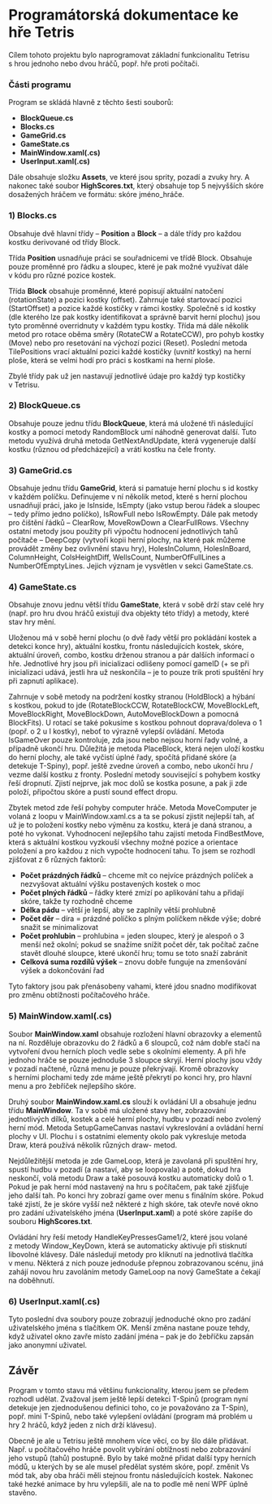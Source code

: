 # Programátorská dokumentace ke hře Tetris

Cílem tohoto projektu bylo naprogramovat základní funkcionalitu Tetrisu s hrou jednoho nebo dvou hráčů, popř. hře proti počítači.

### Části programu

Program se skládá hlavně z těchto šesti souborů:

- **BlockQueue.cs**
- **Blocks.cs**
- **GameGrid.cs**
- **GameState.cs**
- **MainWindow.xaml(.cs)**
- **UserInput.xaml(.cs)**

Dále obsahuje složku **Assets**, ve které jsou sprity, pozadí a zvuky hry. A nakonec také soubor **HighScores.txt**, který obsahuje top 5 nejvyšších skóre dosažených hráčem ve formátu: skóre jméno\_hráče.

### 1) Blocks.cs

Obsahuje dvě hlavní třídy – **Position** a **Block** – a dále třídy pro každou kostku derivované od třídy Block.

Třída **Position** usnadňuje práci se souřadnicemi ve třídě Block. Obsahuje pouze proměnné pro řádku a sloupec, které je pak možné využívat dále v kódu pro různé pozice kostek.

Třída **Block** obsahuje proměnné, které popisují aktuální natočení (rotationState) a pozici kostky (offset). Zahrnuje také startovací pozici (StartOffset) a pozice každé kostičky v rámci kostky. Společně s id kostky (dle kterého lze pak kostky identifikovat a správně barvit herní plochu) jsou tyto proměnné overridnuty v každém typu kostky. Třída má dále několik metod pro rotace oběma směry (RotateCW a RotateCCW), pro pohyb kostky (Move) nebo pro resetování na výchozí pozici (Reset). Poslední metoda TilePositions vrací aktuální pozici každé kostičky (uvnitř kostky) na herní ploše, která se velmi hodí pro práci s kostkami na herní ploše.

Zbylé třídy pak už jen nastavují jednotlivé údaje pro každý typ kostičky v Tetrisu.

### 2) BlockQueue.cs

Obsahuje pouze jednu třídu **BlockQueue**, která má uložené tři následující kostky a pomocí metody RandomBlock umí náhodně generovat další. Tuto metodu využívá druhá metoda GetNextAndUpdate, která vygeneruje další kostku (různou od předcházející) a vrátí kostku na čele fronty.

### 3) GameGrid.cs

Obsahuje jednu třídu **GameGrid**, která si pamatuje herní plochu s id kostky v každém políčku. Definujeme v ní několik metod, které s herní plochou usnadňují práci, jako je IsInside, IsEmpty (jako vstup berou řádek a sloupec – tedy přímo jedno políčko), IsRowFull nebo IsRowEmpty. Dále pak metody pro čištění řádků – ClearRow, MoveRowDown a ClearFullRows. Všechny ostatní metody jsou použity při výpočtu hodnocení jednotlivých tahů počítače – DeepCopy (vytvoří kopii herní plochy, na které pak můžeme provádět změny bez ovlivnění stavu hry), HolesInColumn, HolesInBoard, ColumnHeight, ColsHeightDiff, WellsCount, NumberOfFullLines a NumberOfEmptyLines. Jejich význam je vysvětlen v sekci GameState.cs.

### 4) GameState.cs

Obsahuje znovu jednu větší třídu **GameState**, která v sobě drží stav celé hry (např. pro hru dvou hráčů existují dva objekty této třídy) a metody, které stav hry mění.

Uloženou má v sobě herní plochu (o dvě řady větší pro pokládání kostek a detekci konce hry), aktuální kostku, frontu následujících kostek, skóre, aktuální úroveň, combo, kostku drženou stranou a pár dalších informací o hře. Jednotlivé hry jsou při inicializaci odlišeny pomocí gameID (+ se při inicializaci udává, jestli hra už neskončila – je to pouze trik proti spuštění hry při zapnutí aplikace).

Zahrnuje v sobě metody na podržení kostky stranou (HoldBlock) a hýbání s kostkou, pokud to jde (RotateBlockCCW, RotateBlockCW, MoveBlockLeft, MoveBlockRight, MoveBlockDown, AutoMoveBlockDown a pomocná BlockFits). U rotací se také pokusíme s kostkou pohnout doprava/doleva o 1 (popř. o 2 u I kostky), neboť to výrazně vylepší ovládání. Metoda IsGameOver pouze kontroluje, zda jsou nebo nejsou horní řady volné, a případně ukončí hru. Důležitá je metoda PlaceBlock, která nejen uloží kostku do herní plochy, ale také vyčistí úplné řady, spočítá přidané skóre (a detekuje T-Spiny), popř. ještě zvedne úroveň a combo, nebo ukončí hru / vezme další kostku z fronty. Poslední metody související s pohybem kostky řeší dropnutí. Zjistí nejprve, jak moc dolů se kostka posune, a pak ji zde položí, připočtou skóre a pustí sound effect dropu.

Zbytek metod zde řeší pohyby computer hráče. Metoda MoveComputer je volaná z loopu v MainWindow.xaml.cs a ta se pokusí zjistit nejlepší tah, ať už je to položení kostky nebo výměnu za kostku, která je daná stranou, a poté ho vykonat. Vyhodnocení nejlepšího tahu zajistí metoda FindBestMove, která s aktuální kostkou vyzkouší všechny možné pozice a orientace položení a pro každou z nich vypočte hodnocení tahu. To jsem se rozhodl zjišťovat z 6 různých faktorů:

- **Počet prázdných řádků** – chceme mít co nejvíce prázdných políček a nezvyšovat aktuální výšku postavených kostek o moc
- **Počet plných řádků** – řádky které zmizí po aplikování tahu a přidají skóre,  takže ty rozhodně chceme
- **Délka pádu** – větší je lepší, aby se zaplnily větší prohlubně
- **Počet děr** – díra = prázdné políčko s plným políčkem někde výše; dobré snažit se minimalizovat
- **Počet prohlubin** – prohlubina = jeden sloupec, který je alespoň o 3 menší než okolní; pokud se snažíme snížit počet děr, tak počítač začne stavět dlouhé sloupce, které ukončí hru; tomu se toto snaží zabránit
- **Celková suma rozdílů výšek** – znovu dobře funguje na zmenšování výšek a dokončování řad

Tyto faktory jsou pak přenásobeny vahami, které jdou snadno modifikovat pro změnu obtížnosti počítačového hráče.

### 5) MainWindow.xaml(.cs)

Soubor **MainWindow.xaml** obsahuje rozložení hlavní obrazovky a elementů na ní. Rozděluje obrazovku do 2 řádků a 6 sloupců, což nám dobře stačí na vytvoření dvou herních ploch vedle sebe s okolními elementy. A při hře jednoho hráče se pouze jednoduše 3 sloupce skryjí. Herní plochy jsou vždy v pozadí načtené, různá menu je pouze překrývají. Kromě obrazovky s herními plochami tedy zde máme ještě překrytí po konci hry, pro hlavní menu a pro žebříček nejlepšího skóre.

Druhý soubor **MainWindow.xaml.cs** slouží k ovládání UI a obsahuje jednu třídu **MainWindow**. Ta v sobě má uložené stavy her, zobrazování jednotlivých dílků, kostek a celé herní plochy, hudbu v pozadí nebo zvolený herní mód. Metoda SetupGameCanvas nastaví vykreslování a ovládání herní plochy v UI. Plochu i s ostatními elementy okolo pak vykresluje metoda Draw, která používá několik různých draw- metod.

Nejdůležitější metoda je zde GameLoop, která je zavolaná při spuštění hry, spustí hudbu v pozadí (a nastaví, aby se loopovala) a poté, dokud hra neskončí, volá metodu Draw a také posouvá kostku automaticky dolů o 1. Pokud je pak herní mód nastavený na hru s počítačem, pak také zjišťuje jeho další tah. Po konci hry zobrazí game over menu s finálním skóre. Pokud také zjistí, že je skóre vyšší než některé z high skóre, tak otevře nové okno pro zadání uživatelského jména (**UserInput.xaml**) a poté skóre zapíše do souboru **HighScores.txt**.

Ovládání hry řeší metody HandleKeyPressesGame1/2, které jsou volané z metody Window\_KeyDown, která se automaticky aktivuje při stisknutí libovolné klávesy. Dále následují metody pro kliknutí na jednotlivá tlačítka v menu. Některá z nich pouze jednoduše přepnou zobrazovanou scénu, jiná zahájí novou hru zavoláním metody GameLoop na nový GameState a čekají na doběhnutí.

### 6) UserInput.xaml(.cs)

Tyto poslední dva soubory pouze zobrazují jednoduché okno pro zadání uživatelského jména s tlačítkem OK. Menší změna nastane pouze tehdy, když uživatel okno zavře místo zadání jména – pak je do žebříčku zapsán jako anonymní uživatel.

## Závěr

Program v tomto stavu má většinu funkcionality, kterou jsem se předem rozhodl udělat. Zvažoval jsem ještě lepší detekci T-Spinů (program nyní detekuje jen zjednodušenou definici toho, co je považováno za T-Spin), popř. mini T-Spinů, nebo také vylepšení ovládání (program má problém u hry 2 hráčů, když jeden z nich drží klávesu).

Obecně je ale u Tetrisu ještě mnohem více věcí, co by šlo dále přidávat. Např. u počítačového hráče povolit vybírání obtížnosti nebo zobrazování jeho vstupů (tahů) postupně. Bylo by také možné přidat další typy herních módů, u kterých by se ale musel předělat systém skóre, popř. změnit Vs mód tak, aby oba hráči měli stejnou frontu následujících kostek. Nakonec také hezké animace by hru vylepšili, ale na to podle mě není WPF úplně stavěno. 
